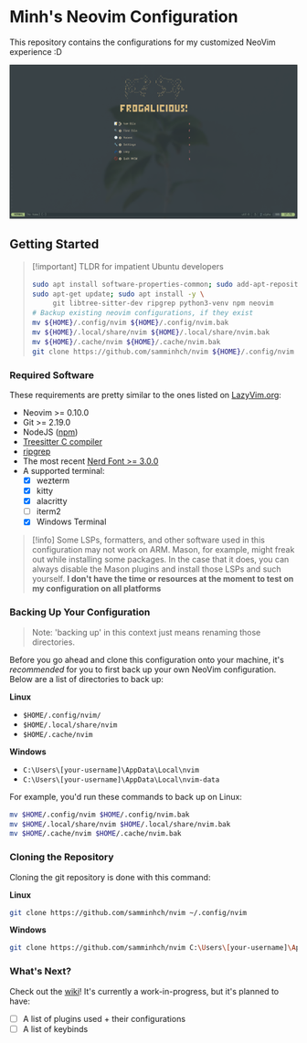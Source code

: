 # Minh's Neovim Configuration

This repository contains the configurations for my customized NeoVim experience :D

![Splash Screen Screenshot](./screenshots/splashscreen-windows-terminal.png)

## Getting Started

> [!important] TLDR for impatient Ubuntu developers
>
> ```bash
> sudo apt install software-properties-common; sudo add-apt-repository ppa:neovim-ppa/unstable
> sudo apt-get update; sudo apt install -y \
>      git libtree-sitter-dev ripgrep python3-venv npm neovim
> # Backup existing neovim configurations, if they exist
> mv ${HOME}/.config/nvim ${HOME}/.config/nvim.bak
> mv ${HOME}/.local/share/nvim ${HOME}/.local/share/nvim.bak
> mv ${HOME}/.cache/nvim ${HOME}/.cache/nvim.bak
> git clone https://github.com/samminhch/nvim ${HOME}/.config/nvim
> ```

### Required Software

These requirements are pretty similar to the ones listed on [LazyVim.org](https://www.lazyvim.org/):

-   Neovim >= 0.10.0
-   Git >= 2.19.0
-   NodeJS ([npm](https://nodejs.org/en/download))
-   [Treesitter C compiler](https://github.com/nvim-treesitter/nvim-treesitter#requirements)
-   [ripgrep](https://github.com/BurntSushi/ripgrep)
-   The most recent [Nerd Font >= 3.0.0](https://www.nerdfonts.com)
-   A supported terminal:
    -   [x] wezterm
    -   [x] kitty
    -   [x] alacritty
    -   [ ] iterm2
    -   [x] Windows Terminal

> [!info]
> Some LSPs, formatters, and other software used in this configuration may not
> work on ARM. Mason, for example, might freak out while installing some
> packages. In the case that it does, you can always disable the Mason plugins
> and install those LSPs and such yourself. **I don't have the time or resources
> at the moment to test on my configuration on all platforms**

### Backing Up Your Configuration

> Note: 'backing up' in this context just means renaming
> those directories.

Before you go ahead and clone this configuration onto your machine, it's _recommended_
for you to first back up your own NeoVim configuration. Below are a list of directories
to back up:

**Linux**

-   `$HOME/.config/nvim/`
-   `$HOME/.local/share/nvim`
-   `$HOME/.cache/nvim`

**Windows**

-   `C:\Users\[your-username]\AppData\Local\nvim`
-   `C:\Users\[your-username]\AppData\Local\nvim-data`

For example, you'd run these commands to back up on Linux:

```sh
mv $HOME/.config/nvim $HOME/.config/nvim.bak
mv $HOME/.local/share/nvim $HOME/.local/share/nvim.bak
mv $HOME/.cache/nvim $HOME/.cache/nvim.bak
```

### Cloning the Repository

Cloning the git repository is done with this command:

**Linux**

```sh
git clone https://github.com/samminhch/nvim ~/.config/nvim
```

**Windows**

```sh
git clone https://github.com/samminhch/nvim C:\Users\[your-username]\AppData\Local
```

### What's Next?

Check out the [wiki](https://github.com/samminhch/nvim/wiki)!
It's currently a work-in-progress, but it's planned to have:

-   [ ] A list of plugins used + their configurations
-   [ ] A list of keybinds
